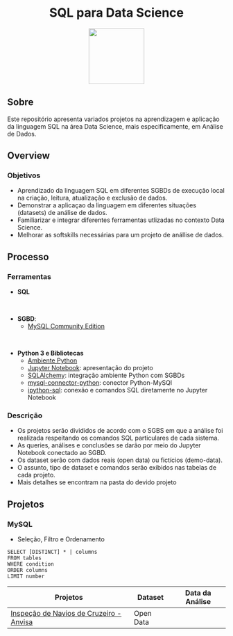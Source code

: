 # <div align="center">SQL para Data Science</div>

<div align="center">
<picture>
  <source media="(prefers-color-scheme: dark)" srcset="https://i.imgur.com/RjY9oBo.png">
  <img width="128px" alt="" src="https://i.imgur.com/V278dTp.png">
</picture>
</div>

## Sobre

Este repositório apresenta variados projetos na aprendizagem e aplicação da linguagem SQL na área Data Science, mais especificamente, em Análise de Dados.

## Overview

### Objetivos

- Aprendizado da linguagem SQL em diferentes SGBDs de execução local na criação, leitura, atualização e exclusão de dados.
- Demonstrar a aplicaçao da linguagem em diferentes situações (datasets) de análise de dados.
- Familiarizar e integrar diferentes ferramentas utlizadas no contexto Data Science.
- Melhorar as softskills necessárias para um projeto de anállise de dados.

## Processo

### Ferramentas

- **SQL**
<br>

- **SGBD**:
  - [MySQL Community Edition](https://www.mysql.com/products/community/)
<br>

- **Python 3 e Bibliotecas**
  - [Ambiente Python](https://www.python.org/)
  - [Jupyter Notebook](https://jupyter.org/): apresentação do projeto
  - [SQLAlchemy](https://www.sqlalchemy.org/): integração ambiente Python com SGBDs
  - [mysql-connector-python](https://pypi.org/project/mysql-connector-python/): conector Python-MySQl
  - [ipython-sql](https://pypi.org/project/ipython-sql/): conexão e comandos SQL diretamente no Jupyter Notebook

### Descrição

- Os projetos serão divididos de acordo com o SGBS em que a análise foi realizada respeitando os comandos SQL particulares de cada sistema.
- As queries, análises e conclusões se darão por meio do Jupyter Notebook conectado ao SGBD.
- Os dataset serão com dados reais (open data) ou fictícios (demo-data).
- O assunto, tipo de dataset e comandos serão exibidos nas tabelas de cada projeto.
-  Mais detalhes se encontram na pasta do devido projeto

## Projetos

### MySQL

- Seleção, Filtro e Ordenamento

```
SELECT [DISTINCT] * | columns 
FROM tables
WHERE condition
ORDER columns
LIMIT number
```

| Projetos | Dataset | Data da Análise |
| ---     | ---     | ---             |
| [Inspeção de Navios de Cruzeiro - Anvisa]()| Open Data | |


